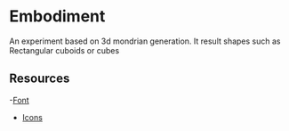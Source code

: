 # Embodiment

An experiment based on 3d mondrian generation.
It result shapes such as Rectangular cuboids or cubes



## Resources
-[Font](https://www.dafont.com/alien-encounters.font)
- [Icons](https://iconmonstr.com/)
